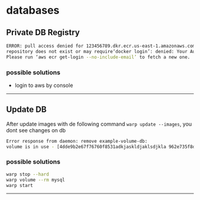 # databases

## Private DB Registry

```bash
ERROR: pull access denied for 123456789.dkr.ecr.us-east-1.amazonaws.com/sample-site-dbs, 
repository does not exist or may require‘docker login’: denied: Your Authorization Token has expired. 
Please run ‘aws ecr get-login --no-include-email’ to fetch a new one.
```

### possible solutions
- login to aws by console

-------------

## Update DB

After update images with de following command `warp update --images`, you dont see changes on db

```bash
Error response from daemon: remove example-volume-db: 
volume is in use - [4dde9b2e67f76760f8531adkjaskldjaklsdjkla 962e735f8d878df24a4fb, 26b101b5cffb70de9asdññlm324sl234506786b1cdc43015a2d799dee08]
```

### possible solutions

```bash
warp stop --hard
warp volume --rm mysql
warp start
```

-------------
